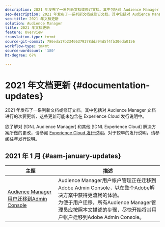 ```yaml
---
description: 2021 年发布了一系列新文档或修订文档。其中包括对 Audience Manager 文档进行的次要更新，这些更新可能未包含在 Experience Cloud 发行说明中。
seo-description: 2021 年发布了一系列新文档或修订文档。其中包括对 Audience Manager 文档进行的次要更新，这些更新可能未包含在 Experience Cloud 发行说明中。
seo-title: 2021 年文档更新
solution: Audience Manager
title: 2021 年文档更新
feature: Overview
translation-type: tm+mt
source-git-commit: 786eda17b23466379378dda94d5f4fb30eda0156
workflow-type: tm+mt
source-wordcount: '180'
ht-degree: 67%

---
```



# 2021 年文档更新 {#documentation-updates}

2021 年发布了一系列新文档或修订文档。其中包括对 Audience Manager 文档进行的次要更新，这些更新可能未包含在 Experience Cloud 发行说明中。

欲了解对 [!DNL Audience Manager] 和其他 [!DNL Experience Cloud] 解决方案所做的更改，请参阅 [Experience Cloud 发行说明](https://docs.adobe.com/content/help/zh-Hans/release-notes/experience-cloud/current.html)。对于较早的发行说明，请参阅[往年发行说明](../docs-updates/docs-2020.md)。

## 2021 年 1 月 {#aam-january-updates}

| 主题 | 描述 |
|--- |----|
| [Audience Manager用户迁移到Admin Console](/help/using/features/administration/admin-console-migration.md) | Audience Manager用户帐户管理正在迁移到Adobe Admin Console，以在整个Adobe解决方案中获得更流畅的体验。 <br> 为便于用户迁移，所有Audience Manager管理员应按照本文描述的步骤，尽快开始将其用户帐户迁移到Adobe Admin Console。 |
